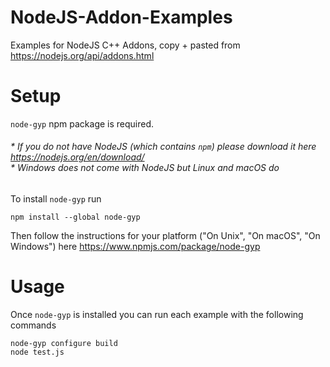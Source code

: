 # NodeJS-Addon-Examples

Examples for NodeJS C++ Addons, copy + pasted from https://nodejs.org/api/addons.html

# Setup

`node-gyp` npm package is required.

###### * If you do not have NodeJS (which contains `npm`) please download it here https://nodejs.org/en/download/ <br/> * Windows does not come with NodeJS but Linux and macOS do

To install `node-gyp` run
```
npm install --global node-gyp
```

Then follow the instructions for your platform ("On Unix", "On macOS", "On Windows") here https://www.npmjs.com/package/node-gyp

# Usage

Once `node-gyp` is installed you can run each example with the following commands
```
node-gyp configure build
node test.js
```
